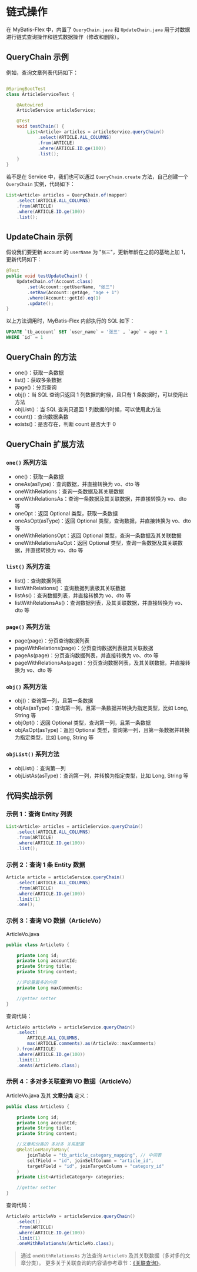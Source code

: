 # 链式操作

在 MyBatis-Flex 中，内置了 `QueryChain.java` 和  `UpdateChain.java` 用于对数据进行链式查询操作和链式数据操作（修改和删除）。


## QueryChain 示例

例如，查询文章列表代码如下：

```java

@SpringBootTest
class ArticleServiceTest {

    @Autowired
    ArticleService articleService;

    @Test
    void testChain() {
        List<Article> articles = articleService.queryChain()
            .select(ARTICLE.ALL_COLUMNS)
            .from(ARTICLE)
            .where(ARTICLE.ID.ge(100))
            .list();
    }
}
```

若不是在 Service 中，我们也可以通过 `QueryChain.create` 方法，自己创建一个 `QueryChain` 实例，代码如下：

```java
List<Article> articles = QueryChain.of(mapper)
    .select(ARTICLE.ALL_COLUMNS)
    .from(ARTICLE)
    .where(ARTICLE.ID.ge(100))
    .list();
```

## UpdateChain 示例

假设我们要更新 `Account` 的 `userName` 为 "`张三`"，更新年龄在之前的基础上加 1，更新代码如下：
```java
@Test
public void testUpdateChain() {
    UpdateChain.of(Account.class)
        .set(Account::getUserName, "张三")
        .setRaw(Account::getAge, "age + 1")
        .where(Account::getId).eq(1)
        .update();
}
```
以上方法调用时，MyBatis-Flex 内部执行的 SQL 如下：

```sql
UPDATE `tb_account` SET `user_name` = '张三' , `age` = age + 1
WHERE `id` = 1
```


## QueryChain 的方法

- one()：获取一条数据
- list()：获取多条数据
- page()：分页查询
- obj()：当 SQL 查询只返回 1 列数据的时候，且只有 1 条数据时，可以使用此方法
- objList()：当 SQL 查询只返回 1 列数据的时候，可以使用此方法
- count()：查询数据条数
- exists()：是否存在，判断 count 是否大于 0

## QueryChain 扩展方法

### `one()` 系列方法

- one()：获取一条数据
- oneAs(asType)：查询数据，并直接转换为 vo、dto 等
- oneWithRelations：查询一条数据及其关联数据
- oneWithRelationsAs：查询一条数据及其关联数据，并直接转换为 vo、dto 等
- oneOpt：返回 Optional 类型，获取一条数据
- oneAsOpt(asType)：返回 Optional 类型，查询数据，并直接转换为 vo、dto 等
- oneWithRelationsOpt：返回 Optional 类型，查询一条数据及其关联数据
- oneWithRelationsAsOpt：返回 Optional 类型，查询一条数据及其关联数据，并直接转换为 vo、dto 等

### `list()` 系列方法

- list()：查询数据列表
- listWithRelations()：查询数据列表极其关联数据
- listAs()：查询数据列表，并直接转换为 vo、dto 等
- listWithRelationsAs()：查询数据列表，及其关联数据，并直接转换为 vo、dto 等

### `page()` 系列方法

- page(page)：分页查询数据列表
- pageWithRelations(page)：分页查询数据列表极其关联数据
- pageAs(page)：分页查询数据列表，并直接转换为 vo、dto 等
- pageWithRelationsAs(page)：分页查询数据列表，及其关联数据，并直接转换为 vo、dto 等

### `obj()` 系列方法

- obj()：查询第一列，且第一条数据
- objAs(asType)：查询第一列，且第一条数据并转换为指定类型，比如 Long, String 等
- objOpt()：返回 Optional 类型，查询第一列，且第一条数据
- objAsOpt(asType)：返回 Optional 类型，查询第一列，且第一条数据并转换为指定类型，比如 Long, String 等

### `objList()` 系列方法

- objList()：查询第一列
- objListAs(asType)：查询第一列，并转换为指定类型，比如 Long, String 等

## 代码实战示例

### 示例 1：查询 Entity 列表

```java
List<Article> articles = articleService.queryChain()
    .select(ARTICLE.ALL_COLUMNS)
    .from(ARTICLE)
    .where(ARTICLE.ID.ge(100))
    .list();
```

### 示例 2：查询 1 条 Entity 数据

```java
Article article = articleService.queryChain()
    .select(ARTICLE.ALL_COLUMNS)
    .from(ARTICLE)
    .where(ARTICLE.ID.ge(100))
    .limit(1)
    .one();
```

### 示例 3：查询 VO 数据（ArticleVo）

ArticleVo.java
```java
public class ArticleVo {

    private Long id;
    private Long accountId;
    private String title;
    private String content;

    //评论量最多的内容
    private Long maxComments;

    //getter setter
}
```

查询代码：

```java
ArticleVo articleVo = articleService.queryChain()
    .select(
        ARTICLE.ALL_COLUMNS,
        max(ARTICLE.comments).as(ArticleVo::maxCommments)
    ).from(ARTICLE)
    .where(ARTICLE.ID.ge(100))
    .limit(1)
    .oneAs(ArticleVo.class);
```
### 示例 4：多对多关联查询 VO 数据（ArticleVo）

ArticleVo.java 及其 **文章分类** 定义：

```java
public class ArticleVo {

    private Long id;
    private Long accountId;
    private String title;
    private String content;

    //文章和分类的 多对多 关系配置
    @RelationManyToMany(
        joinTable = "tb_article_category_mapping", // 中间表
        selfField = "id", joinSelfColumn = "article_id",
        targetField = "id", joinTargetColumn = "category_id"
    )
    private List<ArticleCategory> categories;

    //getter setter
}
```

查询代码：

```java
ArticleVo articleVo = articleService.queryChain()
    .select()
    .from(ARTICLE)
    .where(ARTICLE.ID.ge(100))
    .limit(1)
    .oneWithRelationsAs(ArticleVo.class);
```

> 通过 `oneWithRelationsAs` 方法查询 `ArticleVo` 及其关联数据（多对多的文章分类）。
> 更多关于关联查询的内容请参考章节：[《关联查询》](/zh/base/relations-query.html)。

